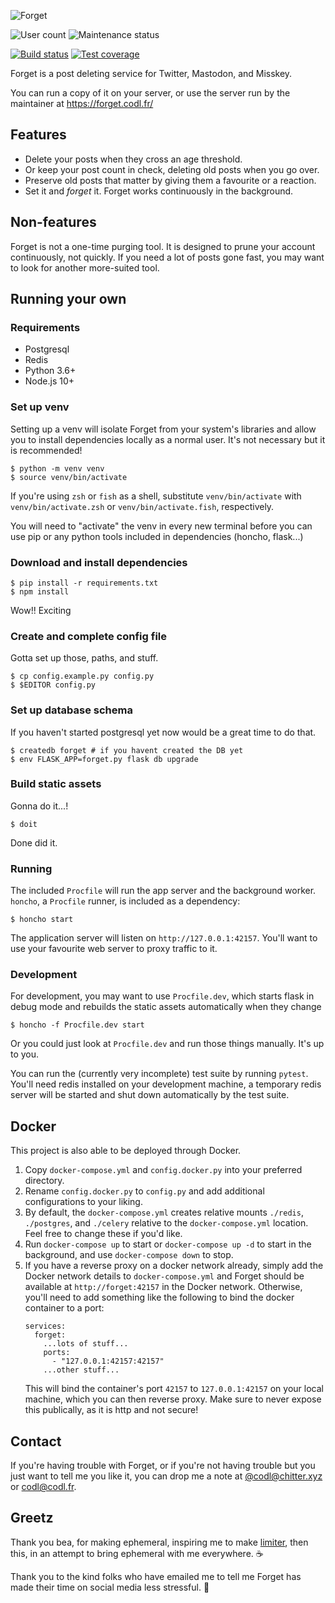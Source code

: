 ![Forget](assets/promo.gif)

![User count](https://forget.codl.fr/api/badge/users)
![Maintenance status](https://img.shields.io/maintenance/yes/2022.svg)

[![Build status](https://img.shields.io/travis/codl/forget.svg)](https://travis-ci.org/codl/forget/)
[![Test coverage](https://img.shields.io/codecov/c/github/codl/forget.svg)](https://codecov.io/gh/codl/forget)

Forget is a post deleting service for Twitter, Mastodon, and Misskey.

You can run a copy of it on your server, or use the server run by the
maintainer at <https://forget.codl.fr/>


## Features

  * Delete your posts when they cross an age threshold.
  * Or keep your post count in check, deleting old posts when you go over.
  * Preserve old posts that matter by giving them a favourite or a reaction.
  * Set it and <i>forget</i> it. Forget works continuously in the background.

## Non-features

Forget is not a one-time purging tool. It is designed to prune your account
continuously, not quickly. If you need a lot of posts gone fast, you may want
to look for another more-suited tool.

## Running your own

### Requirements

* Postgresql
* Redis
* Python 3.6+
* Node.js 10+


### Set up venv

Setting up a venv will isolate Forget from your system's libraries and allow you to install
dependencies locally as a normal user. It's not necessary but it is recommended!

```
$ python -m venv venv
$ source venv/bin/activate
```

If you're using `zsh` or `fish` as a shell, substitute `venv/bin/activate` with
`venv/bin/activate.zsh` or `venv/bin/activate.fish`, respectively.

You will need to "activate" the venv in every new terminal before you can use
pip or any python tools included in dependencies (honcho, flask...)

### Download and install dependencies

```
$ pip install -r requirements.txt
$ npm install
```

Wow!! Exciting

### Create and complete config file

Gotta set up those, paths, and stuff.

```
$ cp config.example.py config.py
$ $EDITOR config.py
```

### Set up database schema

If you haven't started postgresql yet now would be a great time to do that.

```
$ createdb forget # if you havent created the DB yet
$ env FLASK_APP=forget.py flask db upgrade
```

### Build static assets

Gonna do it...!

```
$ doit
```

Done did it.

### Running

The included `Procfile` will run the app server and the background worker.
`honcho`, a `Procfile` runner, is included as a dependency:

```
$ honcho start
```

The application server will listen on `http://127.0.0.1:42157`.
You'll want to use your favourite web server to proxy traffic to it.

### Development

For development, you may want to use `Procfile.dev`, which starts flask in
debug mode and rebuilds the static assets automatically when they change

```
$ honcho -f Procfile.dev start
```

Or you could just look at `Procfile.dev` and run those things manually. It's up
to you.

You can run the (currently very incomplete) test suite by running `pytest`.
You'll need redis installed on your development machine, a temporary redis
server will be started and shut down automatically by the test suite.

## Docker

This project is also able to be deployed through Docker.

1. Copy `docker-compose.yml` and `config.docker.py` into your preferred
   directory.
1. Rename `config.docker.py` to `config.py` and add additional configurations to
   your liking.
1. By default, the `docker-compose.yml` creates relative mounts `./redis`,
   `./postgres`, and `./celery` relative to the `docker-compose.yml` location.
   Feel free to change these if you'd like.
1. Run `docker-compose up` to start or `docker-compose up -d` to start in the
   background, and use `docker-compose down` to stop.
1. If you have a reverse proxy on a docker network already, simply add the
   Docker network details to `docker-compose.yml` and Forget should be available
   at `http://forget:42157` in the Docker network. Otherwise, you'll need to add
   something like the following to bind the docker container to a port:
   ```
   services:
     forget:
       ...lots of stuff...
       ports:
         - "127.0.0.1:42157:42157"
       ...other stuff...
   ```
   This will bind the container's port `42157` to `127.0.0.1:42157` on your
   local machine, which you can then reverse proxy. Make sure to never expose
   this publically, as it is http and not secure!

## Contact

If you're having trouble with Forget, or if you're not having trouble but you
just want to tell me you like it, you can drop me a note at
[@codl@chitter.xyz](https://chitter.xyz/@codl) or
[codl@codl.fr](mailto:codl@codl.fr).

## Greetz

Thank you bea, for making ephemeral, inspiring me to make [limiter][], then this,
in an attempt to bring ephemeral with me everywhere. ☕

[limiter]: https://github.com/codl/limiter

Thank you to the kind folks who have emailed me to tell me Forget has made their
time on social media less stressful. 🌻
